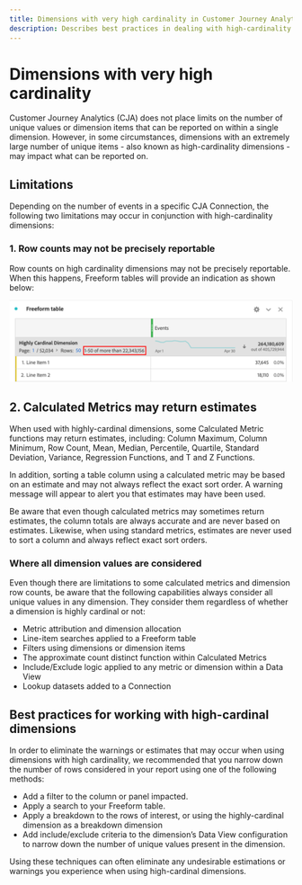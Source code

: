 ```yaml
---
title: Dimensions with very high cardinality in Customer Journey Analytics
description: Describes best practices in dealing with high-cardinality dimensions in Customer Journey Analytics
---
```


# Dimensions with very high cardinality

Customer Journey Analytics (CJA) does not place limits on the number of unique values or dimension items that can be reported on within a single dimension. However, in some circumstances, dimensions with an extremely large number of unique items - also known as high-cardinality dimensions - may impact what can be reported on. 

## Limitations

Depending on the number of events in a specific CJA Connection, the following two limitations may occur in conjunction with high-cardinality dimensions: 

### 1. Row counts may not be precisely reportable

Row counts on high cardinality dimensions may not be precisely reportable. When this happens, Freeform tables will provide an indication as shown below:

   ![](assets/high-cardinality.png)

## 2. Calculated Metrics may return estimates

When used with highly-cardinal dimensions, some Calculated Metric functions may return estimates, including: Column Maximum, Column Minimum, Row Count, Mean, Median, Percentile, Quartile, Standard Deviation, Variance, Regression Functions, and T and Z Functions. 

In addition, sorting a table column using a calculated metric may be based on an estimate and may not always reflect the exact sort order. A warning message will appear to alert you that estimates may have been used.

Be aware that even though calculated metrics may sometimes return estimates, the column totals are always accurate and are never based on estimates. Likewise, when using standard metrics, estimates are never used to sort a column and always reflect exact sort orders.

### Where all dimension values are considered

Even though there are limitations to some calculated metrics and dimension row counts, be aware that the following capabilities always consider all unique values in any dimension. They consider them regardless of whether a dimension is highly cardinal or not:

* Metric attribution and dimension allocation
* Line-item searches applied to a Freeform table
* Filters using dimensions or dimension items
* The approximate count distinct function within Calculated Metrics
* Include/Exclude logic applied to any metric or dimension within a Data View
* Lookup datasets added to a Connection

## Best practices for working with high-cardinal dimensions

In order to eliminate the warnings or estimates that may occur when using dimensions with high cardinality, we recommended that you narrow down the number of rows considered in your report using one of the following methods:

* Add a filter to the column or panel impacted.
* Apply a search to your Freeform table.
* Apply a breakdown to the rows of interest, or using the highly-cardinal dimension as a breakdown dimension
* Add include/exclude criteria to the dimension’s Data View configuration to narrow down the number of unique values present in the dimension.

Using these techniques can often eliminate any undesirable estimations or warnings you experience when using high-cardinal dimensions.
